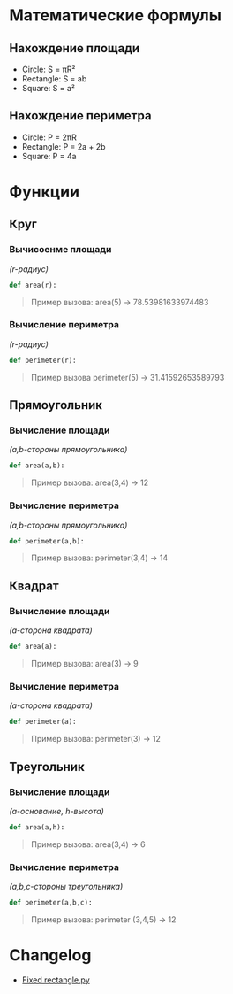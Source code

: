 # Математические формулы
## Нахождение площади
- Circle: S = πR²
- Rectangle: S = ab
- Square: S = a²

## Нахождение периметра
- Circle: P = 2πR
- Rectangle: P = 2a + 2b
- Square: P = 4a

# Функции
## Круг
### Вычисоенме площади
*(r-радиус)*
```python
def area(r):
```
>Пример вызова: area(5) -> 78.53981633974483

### Вычисление периметра
*(r-радиус)*
```python
def perimeter(r):
```
>Пример вызова perimeter(5) -> 31.41592653589793

## Прямоугольник
### Вычисление площади
*(a,b-стороны прямоугольника)*
```python
def area(a,b):
```
> Пример вызова: area(3,4) -> 12

### Вычисление периметра
*(a,b-стороны прямоугольника)*
```python
def perimeter(a,b):
```
>Пример вызова: perimeter(3,4) -> 14

## Квадрат 
### Вычисление площади
*(a-сторона квадрата)*
```python
def area(a):
```
> Пример вызова: area(3) -> 9

### Вычисление периметра 
*(а-сторона квадрата)*
```python
def perimeter(a):
```
>Пример вызова: perimeter(3) -> 12

## Треугольник
### Вычисление площади
*(a-основание, h-высота)*
```python
def area(a,h):
```

> Пример вызова: area(3,4) -> 6

### Вычисление периметра 
*(a,b,c-стороны треугольника)*
```python
def perimeter(a,b,c):
```
>Пример вызова: perimeter (3,4,5) -> 12

# Changelog 
- [Fixed rectangle.py]()